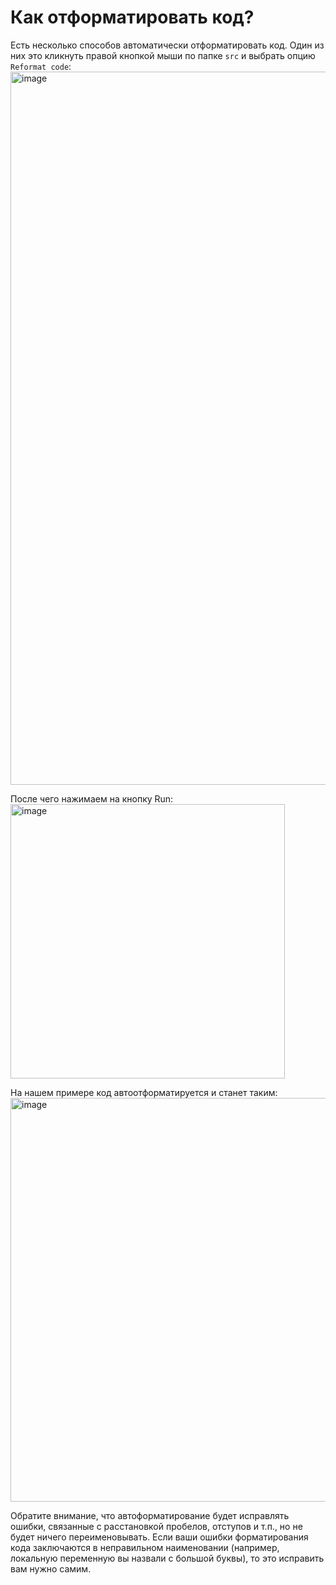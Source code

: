 # Как отформатировать код?

Есть несколько способов автоматически отформатировать код. Один из них это кликнуть правой кнопкой мыши по папке `src` и выбрать опцию `Reformat code`:
<img width="1141" alt="image" src="https://user-images.githubusercontent.com/53707586/208240894-b0ba39d7-3ee9-477a-9161-103711cbd15a.png">

После чего нажимаем на кнопку Run:
<img width="439" alt="image" src="https://user-images.githubusercontent.com/53707586/208240985-68bbd96a-1e8f-4824-be97-e6ad8f3051ee.png">

На нашем примере код автоотформатируется и станет таким:
<img width="646" alt="image" src="https://user-images.githubusercontent.com/53707586/208241022-27acdd8b-8b2e-49f3-ae74-4474fcfdc842.png">

Обратите внимание, что автоформатирование будет исправлять ошибки, связанные с расстановкой пробелов, отступов и т.п., но не будет ничего переименовывать.
Если ваши ошибки форматирования кода заключаются в неправильном наименовании (например, локальную переменную вы назвали с большой буквы), то это исправить вам нужно самим.

